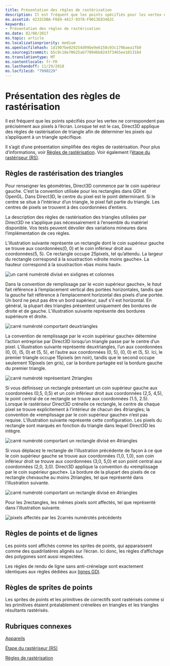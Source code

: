 ```yaml
---
title: Présentation des règles de rastérisation
description: Il est fréquent que les points spécifiés pour les vertex ne correspondent pas précisément aux pixels à l’écran. Lorsque tel est le cas, Direct3D applique des règles de rastérisation de triangle afin de déterminer les pixels qui s’appliquent à un triangle spécifique.
ms.assetid: 4232CDBA-F669-4417-9378-F9013E83462C
keywords:
- Présentation des règles de rastérisation
ms.date: 02/08/2017
ms.topic: article
ms.localizationpriority: medium
ms.openlocfilehash: 1d1907be029254d99be9e6158c93c179baea1fb0
ms.sourcegitcommit: b5c9c18e70625ab770946b8243f3465ee1013184
ms.translationtype: MT
ms.contentlocale: fr-FR
ms.lasthandoff: 11/29/2018
ms.locfileid: "7990229"
---
```

# <a name="introduction-to-rasterization-rules"></a>Présentation des règles de rastérisation


Il est fréquent que les points spécifiés pour les vertex ne correspondent pas précisément aux pixels à l’écran. Lorsque tel est le cas, Direct3D applique des règles de rastérisation de triangle afin de déterminer les pixels qui s’appliquent à un triangle spécifique.

Il s’agit d’une présentation simplifiée des règles de rastérisation. Pour plus d’informations, voir [Règles de rastérisation](rasterization-rules.md). Voir également l’[étape du rastériseur (RS)](rasterizer-stage--rs-.md).

## <a name="span-idtrianglerasterizationrulesspanspan-idtrianglerasterizationrulesspanspan-idtrianglerasterizationrulesspantriangle-rasterization-rules"></a><span id="Triangle_Rasterization_Rules"></span><span id="triangle_rasterization_rules"></span><span id="TRIANGLE_RASTERIZATION_RULES"></span>Règles de rastérisation des triangles


Pour renseigner les géométries, Direct3D commence par le coin supérieur gauche. C’est la convention utilisée pour les rectangles dans GDI et OpenGL. Dans Direct3D, le centre du pixel est le point déterminant. Si le centre se situe à l’intérieur d’un triangle, le pixel fait partie du triangle. Les centres de pixels se trouvent à des coordonnées d’entiers.

La description des règles de rastérisation des triangles utilisées par Direct3D ne s’applique pas nécessairement à l’ensemble du matériel disponible. Vos tests peuvent dévoiler des variations mineures dans l’implémentation de ces règles.

L’illustration suivante représente un rectangle dont le coin supérieur gauche se trouve aux coordonnées(0, 0) et le coin inférieur droit aux coordonnées(5, 5). Ce rectangle occupe 25pixels, tel qu’attendu. La largeur du rectangle correspond à la soustraction «droite moins gauche». La hauteur correspond à la soustraction «bas moins haut».

![un carré numéroté divisé en sixlignes et colonnes](images/pixmap.png)

Dans la convention de remplissage par le «coin supérieur gauche», le *haut* fait référence à l’emplacement vertical des portées horizontales, tandis que la *gauche* fait référence à l’emplacement horizontal des pixels d’une portée. Un bord ne peut pas être un bord supérieur, sauf s’il est horizontal. En général, la plupart des triangles présentent uniquement des bordures de droite et de gauche. L’illustration suivante représente des bordures supérieure et droite.

![carré numéroté comportant deuxtriangles](images/triedge.png)

La convention de remplissage par le «coin supérieur gauche» détermine l’action entreprise par Direct3D lorsqu’un triangle passe par le centre d’un pixel. L’illustration suivante représente deuxtriangles, l’un aux coordonnées (0, 0), (5, 0) et (5, 5), et l’autre aux coordonnées (0, 5), (0, 0) et (5, 5). Ici, le premier triangle occupe 15pixels (en noir), tandis que le second occupe seulement 10pixels (en gris), car la bordure partagée est la bordure gauche du premier triangle.

![carré numéroté représentant 2triangles](images/twotris.png)

Si vous définissez un rectangle présentant un coin supérieur gauche aux coordonnées (0,5, 0,5) et un coin inférieur droit aux coordonnées (2,5, 4,5), le point central de ce rectangle se trouve aux coordonnées (1.5, 2.5). Lorsque le rastériseur Direct3D crénelle ce rectangle, le centre de chaque pixel se trouve explicitement à l’intérieur de chacun des 4triangles; la convention de «remplissage par le coin supérieur gauche» n’est pas requise. L’illustration suivante représente cette configuration. Les pixels du rectangle sont marqués en fonction du triangle dans lequel Direct3D les intègre.

![carré numéroté comportant un rectangle divisé en 4triangles](images/noambig.png)

Si vous déplacez le rectangle de l’illustration précédente de façon à ce que le coin supérieur gauche se trouve aux coordonnées (1,0, 1,0), son coin inférieur droit se trouve aux coordonnées (3,0, 5,0) et son point central aux coordonnées (2,0, 3,0). Direct3D applique la convention du «remplissage par le coin supérieur gauche». La bordure de la plupart des pixels de ce rectangle chevauche au moins 2triangles, tel que représenté dans l’illustration suivante.

![carré numéroté comportant un rectangle divisé en 4triangles](images/fillrule.png)

Pour les 2rectangles, les mêmes pixels sont affectés, tel que représenté dans l’illustration suivante.

![pixels affectés par les 2carrés numérotés précédents](images/samepix.png)

## <a name="span-idpointandlinerulesspanspan-idpointandlinerulesspanspan-idpointandlinerulesspanpoint-and-line-rules"></a><span id="Point_and_Line_Rules"></span><span id="point_and_line_rules"></span><span id="POINT_AND_LINE_RULES"></span>Règles de points et de lignes


Les points sont affichés comme les sprites de points, qui apparaissent comme des quadrilatères alignés sur l’écran. Ici donc, les règles d’affichage des polygones sont aussi respectées.

Les règles de rendu de ligne sans anti-crénelage sont exactement identiques aux règles dédiées aux [lignes GDI](https://msdn.microsoft.com/library/windows/desktop/dd145027).

## <a name="span-idpointspriterulesspanspan-idpointspriterulesspanspan-idpointspriterulesspanpoint-sprite-rules"></a><span id="Point_Sprite_Rules"></span><span id="point_sprite_rules"></span><span id="POINT_SPRITE_RULES"></span>Règles de sprites de points


Les sprites de points et les primitives de correctifs sont rastérisés comme si les primitives étaient préalablement crénelées en triangles et les triangles résultants rastérisés.

## <a name="span-idrelated-topicsspanrelated-topics"></a><span id="related-topics"></span>Rubriques connexes


[Appareils](devices.md)

[Étape du rastériseur (RS)](rasterizer-stage--rs-.md)

[Règles de rastérisation](rasterization-rules.md)

 

 




